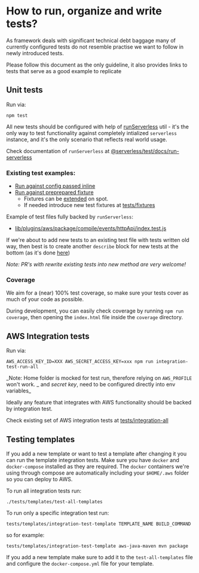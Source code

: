 # How to run, organize and write tests?

As framework deals with significant technical debt baggage many of currently configured tests do not
resemble practise we want to follow in newly introduced tests.

Please follow this document as the only guideline, it also provides links to tests that serve as a good example to replicate

## Unit tests

Run via:

```
npm test
```

All new tests should be configured with help of [runServerless](./utils/run-serverless.js) util - it's the only way to test functionality against completely intialized `serverless` instance, and it's the only scenario that reflects real world usage.

Check documentation of `runServerless` at [@serverless/test/docs/run-serverless](https://github.com/serverless/test/blob/master/docs/run-serverless.md#run-serverless)

### Existing test examples:

- [Run against config passed inline](https://github.com/serverless/serverless/blob/73107822945a878abbdebe2309e8e9d87cc2858a/lib/plugins/aws/package/lib/generateCoreTemplate.test.js#L11-L14)
- [Run against preprepared fixture](https://github.com/serverless/serverless/blob/73107822945a878abbdebe2309e8e9d87cc2858a/lib/plugins/aws/package/compile/functions/index.test.js#L2629-L2632)
  - Fixtures can be [extended](https://github.com/serverless/serverless/blob/4c2a52d1bf8fdb15683c09a8db800aa0e5842950/lib/plugins/aws/package/compile/events/httpApi/index.test.js#L119) on spot.
  - If needed introduce new test fixtures at [tests/fixtures](./fixtures)

Example of test files fully backed by `runServerless`:

- [lib/plugins/aws/package/compile/events/httpApi/index.test.js](https://github.com/serverless/serverless/blob/master/lib/plugins/aws/package/compile/events/httpApi/index.test.js)

If we're about to add new tests to an existing test file with tests written old way, then best is to create another `describe` block for new tests at the bottom (as it's done [here](https://github.com/serverless/serverless/blob/73107822945a878abbdebe2309e8e9d87cc2858a/lib/plugins/aws/package/compile/functions/index.test.js#L2624))

_Note: PR's with rewrite existing tests into new method are very welcome!_

### Coverage

We aim for a (near) 100% test coverage, so make sure your tests cover as much of your code as possible.

During development, you can easily check coverage by running `npm run coverage`, then opening the `index.html` file inside the `coverage` directory.

## AWS Integration tests

Run via:

```
AWS_ACCESS_KEY_ID=XXX AWS_SECRET_ACCESS_KEY=xxx npm run integration-test-run-all
```

_Note: Home folder is mocked for test run, therefore relying on `AWS_PROFILE` won't work. _ and _secret key_, need to be configured directly into env variables\_

Ideally any feature that integrates with AWS functionality should be backed by integration test.

Check existing set of AWS integration tests at [tests/integration-all](./integration-all)

## Testing templates

If you add a new template or want to test a template after changing it you can run the template integration tests. Make sure you have `docker` and `docker-compose` installed as they are required. The `docker` containers we're using through compose are automatically including your `$HOME/.aws` folder so you can deploy to AWS.

To run all integration tests run:

```
./tests/templates/test-all-templates
```

To run only a specific integration test run:

```
tests/templates/integration-test-template TEMPLATE_NAME BUILD_COMMAND
```

so for example:

```
tests/templates/integration-test-template aws-java-maven mvn package
```

If you add a new template make sure to add it to the `test-all-templates` file and configure the `docker-compose.yml` file for your template.
